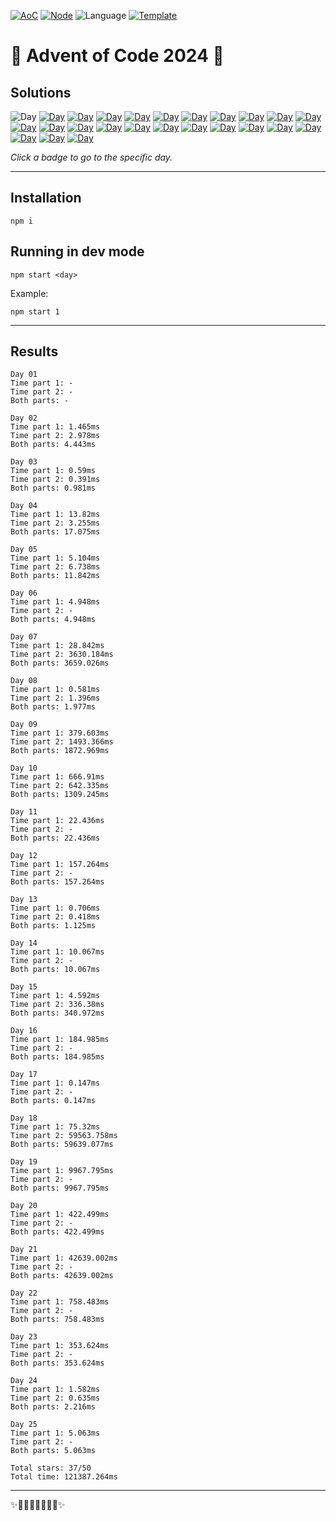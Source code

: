 <!-- Entries between SOLUTIONS and RESULTS tags are auto-generated -->

[![AoC](https://badgen.net/badge/AoC/2024/blue)](https://adventofcode.com/2024)
[![Node](https://badgen.net/badge/Node/v16.13.0+/blue)](https://nodejs.org/en/download/)
![Language](https://badgen.net/badge/Language/TypeScript/blue)
[![Template](https://badgen.net/badge/Template/aocrunner/blue)](https://github.com/caderek/aocrunner)

# 🎄 Advent of Code 2024 🎄

## Solutions

<!--SOLUTIONS-->

![Day](https://badgen.net/badge/01/%E2%98%86%E2%98%86/gray)
[![Day](https://badgen.net/badge/02/%E2%98%85%E2%98%85/green)](src/day02)
[![Day](https://badgen.net/badge/03/%E2%98%85%E2%98%85/green)](src/day03)
[![Day](https://badgen.net/badge/04/%E2%98%85%E2%98%85/green)](src/day04)
[![Day](https://badgen.net/badge/05/%E2%98%85%E2%98%85/green)](src/day05)
[![Day](https://badgen.net/badge/06/%E2%98%85%E2%98%86/yellow)](src/day06)
[![Day](https://badgen.net/badge/07/%E2%98%85%E2%98%85/green)](src/day07)
[![Day](https://badgen.net/badge/08/%E2%98%85%E2%98%85/green)](src/day08)
[![Day](https://badgen.net/badge/09/%E2%98%85%E2%98%85/green)](src/day09)
[![Day](https://badgen.net/badge/10/%E2%98%85%E2%98%85/green)](src/day10)
[![Day](https://badgen.net/badge/11/%E2%98%85%E2%98%86/yellow)](src/day11)
[![Day](https://badgen.net/badge/12/%E2%98%85%E2%98%86/yellow)](src/day12)
[![Day](https://badgen.net/badge/13/%E2%98%85%E2%98%85/green)](src/day13)
[![Day](https://badgen.net/badge/14/%E2%98%85%E2%98%86/yellow)](src/day14)
[![Day](https://badgen.net/badge/15/%E2%98%85%E2%98%85/green)](src/day15)
[![Day](https://badgen.net/badge/16/%E2%98%85%E2%98%86/yellow)](src/day16)
[![Day](https://badgen.net/badge/17/%E2%98%85%E2%98%86/yellow)](src/day17)
[![Day](https://badgen.net/badge/18/%E2%98%85%E2%98%85/green)](src/day18)
[![Day](https://badgen.net/badge/19/%E2%98%85%E2%98%86/yellow)](src/day19)
[![Day](https://badgen.net/badge/20/%E2%98%85%E2%98%86/yellow)](src/day20)
[![Day](https://badgen.net/badge/21/%E2%98%85%E2%98%86/yellow)](src/day21)
[![Day](https://badgen.net/badge/22/%E2%98%85%E2%98%86/yellow)](src/day22)
[![Day](https://badgen.net/badge/23/%E2%98%85%E2%98%86/yellow)](src/day23)
[![Day](https://badgen.net/badge/24/%E2%98%85%E2%98%85/green)](src/day24)
[![Day](https://badgen.net/badge/25/%E2%98%85%E2%98%85/green)](src/day25)

<!--/SOLUTIONS-->

_Click a badge to go to the specific day._

---

## Installation

```
npm i
```

## Running in dev mode

```
npm start <day>
```

Example:

```
npm start 1
```

---

## Results

<!--RESULTS-->

```
Day 01
Time part 1: -
Time part 2: -
Both parts: -
```

```
Day 02
Time part 1: 1.465ms
Time part 2: 2.978ms
Both parts: 4.443ms
```

```
Day 03
Time part 1: 0.59ms
Time part 2: 0.391ms
Both parts: 0.981ms
```

```
Day 04
Time part 1: 13.82ms
Time part 2: 3.255ms
Both parts: 17.075ms
```

```
Day 05
Time part 1: 5.104ms
Time part 2: 6.738ms
Both parts: 11.842ms
```

```
Day 06
Time part 1: 4.948ms
Time part 2: -
Both parts: 4.948ms
```

```
Day 07
Time part 1: 28.842ms
Time part 2: 3630.184ms
Both parts: 3659.026ms
```

```
Day 08
Time part 1: 0.581ms
Time part 2: 1.396ms
Both parts: 1.977ms
```

```
Day 09
Time part 1: 379.603ms
Time part 2: 1493.366ms
Both parts: 1872.969ms
```

```
Day 10
Time part 1: 666.91ms
Time part 2: 642.335ms
Both parts: 1309.245ms
```

```
Day 11
Time part 1: 22.436ms
Time part 2: -
Both parts: 22.436ms
```

```
Day 12
Time part 1: 157.264ms
Time part 2: -
Both parts: 157.264ms
```

```
Day 13
Time part 1: 0.706ms
Time part 2: 0.418ms
Both parts: 1.125ms
```

```
Day 14
Time part 1: 10.067ms
Time part 2: -
Both parts: 10.067ms
```

```
Day 15
Time part 1: 4.592ms
Time part 2: 336.38ms
Both parts: 340.972ms
```

```
Day 16
Time part 1: 184.985ms
Time part 2: -
Both parts: 184.985ms
```

```
Day 17
Time part 1: 0.147ms
Time part 2: -
Both parts: 0.147ms
```

```
Day 18
Time part 1: 75.32ms
Time part 2: 59563.758ms
Both parts: 59639.077ms
```

```
Day 19
Time part 1: 9967.795ms
Time part 2: -
Both parts: 9967.795ms
```

```
Day 20
Time part 1: 422.499ms
Time part 2: -
Both parts: 422.499ms
```

```
Day 21
Time part 1: 42639.002ms
Time part 2: -
Both parts: 42639.002ms
```

```
Day 22
Time part 1: 758.483ms
Time part 2: -
Both parts: 758.483ms
```

```
Day 23
Time part 1: 353.624ms
Time part 2: -
Both parts: 353.624ms
```

```
Day 24
Time part 1: 1.582ms
Time part 2: 0.635ms
Both parts: 2.216ms
```

```
Day 25
Time part 1: 5.063ms
Time part 2: -
Both parts: 5.063ms
```

```
Total stars: 37/50
Total time: 121387.264ms
```

<!--/RESULTS-->

---

✨🎄🎁🎄🎅🎄🎁🎄✨